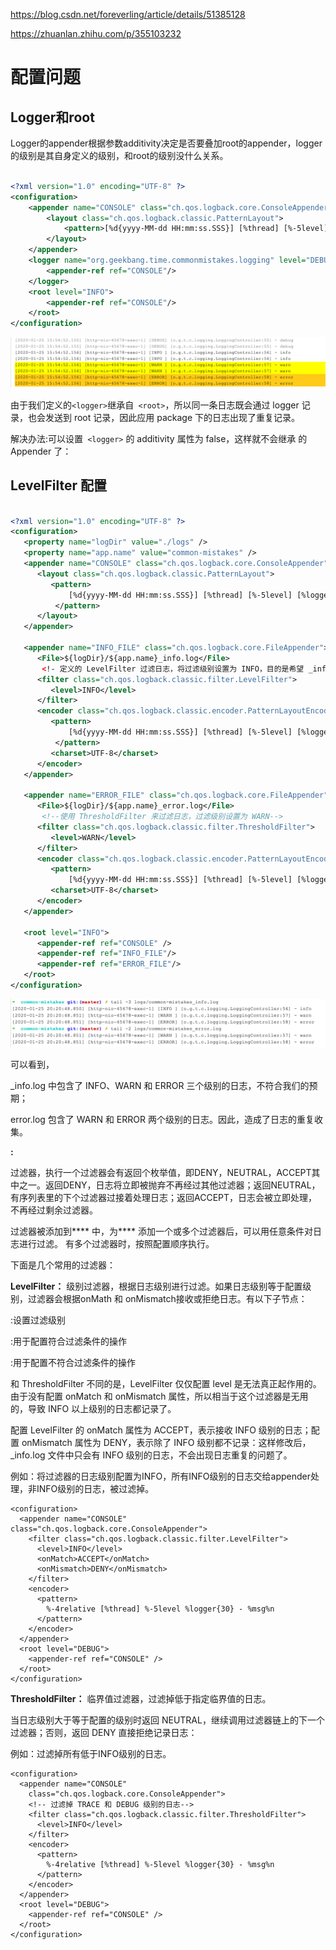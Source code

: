 https://blog.csdn.net/foreverling/article/details/51385128

https://zhuanlan.zhihu.com/p/355103232



# 配置问题

## Logger和root

Logger的appender根据参数additivity决定是否要叠加root的appender，logger的级别是其自身定义的级别，和root的级别没什么关系。

```xml

<?xml version="1.0" encoding="UTF-8" ?>
<configuration>
    <appender name="CONSOLE" class="ch.qos.logback.core.ConsoleAppender">
        <layout class="ch.qos.logback.classic.PatternLayout">
            <pattern>[%d{yyyy-MM-dd HH:mm:ss.SSS}] [%thread] [%-5level] [%logger{40}:%line] - %msg%n</pattern>
        </layout>
    </appender>
    <logger name="org.geekbang.time.commonmistakes.logging" level="DEBUG">
        <appender-ref ref="CONSOLE"/>
    </logger>
    <root level="INFO">
        <appender-ref ref="CONSOLE"/>
    </root>
</configuration>
```

![img](../../../pic/markdown/2c6f45bbbe06c1ed26b514e7ac873b15.png)

由于我们定义的` <logger> `继承自` <root>`，所以同一条日志既会通过 logger 记录，也会发送到 root 记录，因此应用 package 下的日志出现了重复记录。



解决办法:可以设置` <logger>` 的 additivity 属性为 false，这样就不会继承 <root> 的 Appender 了：



## LevelFilter 配置

```xml

<?xml version="1.0" encoding="UTF-8" ?>
<configuration>
   <property name="logDir" value="./logs" />
   <property name="app.name" value="common-mistakes" />
   <appender name="CONSOLE" class="ch.qos.logback.core.ConsoleAppender">
      <layout class="ch.qos.logback.classic.PatternLayout">
         <pattern>
             [%d{yyyy-MM-dd HH:mm:ss.SSS}] [%thread] [%-5level] [%logger{40}:%line] - %msg%n
          </pattern>
      </layout>
   </appender>
    
   <appender name="INFO_FILE" class="ch.qos.logback.core.FileAppender">
      <File>${logDir}/${app.name}_info.log</File>
       <!- 定义的 LevelFilter 过滤日志，将过滤级别设置为 INFO，目的是希望 _info.log 文件中可以记录 INFO 级别的日志。-->
      <filter class="ch.qos.logback.classic.filter.LevelFilter">
         <level>INFO</level>
      </filter>
      <encoder class="ch.qos.logback.classic.encoder.PatternLayoutEncoder">
         <pattern>
             [%d{yyyy-MM-dd HH:mm:ss.SSS}] [%thread] [%-5level] [%logger{40}:%line] - %msg%n
          </pattern>
         <charset>UTF-8</charset>
      </encoder>
   </appender>
    
   <appender name="ERROR_FILE" class="ch.qos.logback.core.FileAppender">
      <File>${logDir}/${app.name}_error.log</File>
       <!--使用 ThresholdFilter 来过滤日志，过滤级别设置为 WARN-->
      <filter class="ch.qos.logback.classic.filter.ThresholdFilter">
         <level>WARN</level>
      </filter>
      <encoder class="ch.qos.logback.classic.encoder.PatternLayoutEncoder">
         <pattern>
             [%d{yyyy-MM-dd HH:mm:ss.SSS}] [%thread] [%-5level] [%logger{40}:%line] - %msg%n</pattern>
         <charset>UTF-8</charset>
      </encoder>
   </appender>
    
   <root level="INFO">
      <appender-ref ref="CONSOLE" />
      <appender-ref ref="INFO_FILE"/>
      <appender-ref ref="ERROR_FILE"/>
   </root>
</configuration>
```



![img](../../../pic/markdown/e940f1310e70b65ff716dc81c9901d4e.png)

可以看到，

_info.log 中包含了 INFO、WARN 和 ERROR 三个级别的日志，不符合我们的预期；

error.log 包含了 WARN 和 ERROR 两个级别的日志。因此，造成了日志的重复收集。





**<filter>:**

过滤器，执行一个过滤器会有返回个枚举值，即DENY，NEUTRAL，ACCEPT其中之一。返回DENY，日志将立即被抛弃不再经过其他过滤器；返回NEUTRAL，有序列表里的下个过滤器过接着处理日志；返回ACCEPT，日志会被立即处理，不再经过剩余过滤器。

过滤器被添加到**<Appender>** 中，为**<Appender>** 添加一个或多个过滤器后，可以用任意条件对日志进行过滤。**<Appender>** 有多个过滤器时，按照配置顺序执行。

 

下面是几个常用的过滤器：

 

**LevelFilter：** 级别过滤器，根据日志级别进行过滤。如果日志级别等于配置级别，过滤器会根据onMath 和 onMismatch接收或拒绝日志。有以下子节点：

<level>:设置过滤级别

<onMatch>:用于配置符合过滤条件的操作

<onMismatch>:用于配置不符合过滤条件的操作



 和 ThresholdFilter 不同的是，LevelFilter 仅仅配置 level 是无法真正起作用的。由于没有配置 onMatch 和 onMismatch 属性，所以相当于这个过滤器是无用的，导致 INFO 以上级别的日志都记录了。

配置 LevelFilter 的 onMatch 属性为 ACCEPT，表示接收 INFO 级别的日志；配置 onMismatch 属性为 DENY，表示除了 INFO 级别都不记录：这样修改后，_info.log 文件中只会有 INFO 级别的日志，不会出现日志重复的问题了。

例如：将过滤器的日志级别配置为INFO，所有INFO级别的日志交给appender处理，非INFO级别的日志，被过滤掉。

```
<configuration>   
  <appender name="CONSOLE" class="ch.qos.logback.core.ConsoleAppender">   
    <filter class="ch.qos.logback.classic.filter.LevelFilter">   
      <level>INFO</level>   
      <onMatch>ACCEPT</onMatch>   
      <onMismatch>DENY</onMismatch>   
    </filter>   
    <encoder>   
      <pattern>   
        %-4relative [%thread] %-5level %logger{30} - %msg%n   
      </pattern>   
    </encoder>   
  </appender>   
  <root level="DEBUG">   
    <appender-ref ref="CONSOLE" />   
  </root>   
</configuration>  
```

**ThresholdFilter：** 临界值过滤器，过滤掉低于指定临界值的日志。

当日志级别大于等于配置的级别时返回 NEUTRAL，继续调用过滤器链上的下一个过滤器；否则，返回 DENY 直接拒绝记录日志：

例如：过滤掉所有低于INFO级别的日志。



```
<configuration>   
  <appender name="CONSOLE"   
    class="ch.qos.logback.core.ConsoleAppender">   
    <!-- 过滤掉 TRACE 和 DEBUG 级别的日志-->   
    <filter class="ch.qos.logback.classic.filter.ThresholdFilter">   
      <level>INFO</level>   
    </filter>   
    <encoder>   
      <pattern>   
        %-4relative [%thread] %-5level %logger{30} - %msg%n   
      </pattern>   
    </encoder>   
  </appender>   
  <root level="DEBUG">   
    <appender-ref ref="CONSOLE" />   
  </root>   
</configuration>  
```

























